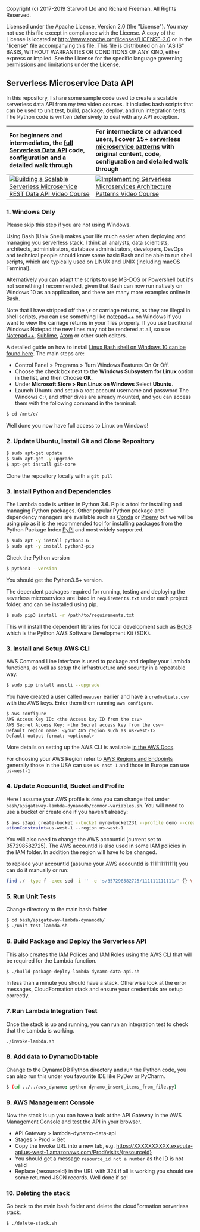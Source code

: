 Copyright (c) 2017-2019 Starwolf Ltd and Richard Freeman. All Rights Reserved.

Licensed under the Apache License, Version 2.0 (the "License").
You may not use this file except in compliance with the License.
A copy of the License is located at http://www.apache.org/licenses/LICENSE-2.0 or in the "license" file accompanying this file. This file is distributed on an "AS IS" BASIS, WITHOUT WARRANTIES OR CONDITIONS OF ANY KIND, either express or implied. See the License for the specific language governing permissions and limitations under the License.

## Serverless Microservice Data API

In this repository, I share some sample code used to create a scalable serverless data API from my two video courses. It includes bash scripts that can be used to unit test, build, package, deploy, and run integration tests. The Python code is written defensively to deal with any API exception.

|For beginners and intermediates, the [full Serverless Data API](https://www.packtpub.com/application-development/building-scalable-serverless-microservice-rest-data-api-video) code, configuration and a detailed walk through |For intermediate or advanced users, I cover [15+ serverless microservice patterns](https://www.packtpub.com/application-development/implementing-serverless-microservices-architecture-patterns-video) with original content, code, configuration and detailed walk through |
|:----------|:-------------|
| [![Building a Scalable Serverless Microservice REST Data API Video Course](./images/building-scalable-serverless-microservice-rest-data-api-video.png "Building a Scalable Serverless Microservice REST Data API Video Course")](https://www.packtpub.com/application-development/building-scalable-serverless-microservice-rest-data-api-video)|  [![Implementing Serverless Microservices Architecture Patterns Video Course](./images/implementing-serverless-microservices-architecture-patterns-video.png "Implementing Serverless Microservices Architecture Patterns Video Course")](https://www.packtpub.com/application-development/implementing-serverless-microservices-architecture-patterns-video) |


### 1. Windows Only

Please skip this step if you are not using Windows.

Using Bash (Unix Shell) makes your life much easier when deploying and managing you serverless stack. I think all analysts, data scientists, architects, administrators, database administrators, developers, DevOps and technical people should know some basic Bash and be able to run shell scripts, which are typically used on LINUX and UNIX (including macOS Terminal).

Alternatively you can adapt the scripts to use MS-DOS or Powershell but it's not something I recommended, given that Bash can now run natively on Windows 10 as an application, and there are many more examples online in Bash.

Note that I have stripped off the `\r` or carriage returns, as they are illegal in shell scripts, you can use something like [notepad++](https://notepad-plus-plus.org/) on Windows if you want to view the carriage returns in your files properly. If you use traditional Windows Notepad the new lines may not be rendered at all, so use [Notepad++](https://notepad-plus-plus.org/), [Sublime](https://www.sublimetext.com/), [Atom](https://atom.io/) or other such editors.

A detailed guide on how to install [Linux Bash shell on Windows 10 can be found here](https://www.howtogeek.com/249966/how-to-install-and-use-the-linux-bash-shell-on-windows-10/). The main steps are:
* Control Panel > Programs > Turn Windows Features On Or Off.
* Choose the check box next to the **Windows Subsystem for Linux** option in the list, and then Choose **OK**.
* Under **Microsoft Store > Run Linux on Windows** Select **Ubuntu**.
* Launch Ubuntu and setup a root account username and password
The Windows `C:\` and other dives are already mounted, and you can access them with the following command in the terminal:
```bash
$ cd /mnt/c/
```

Well done you now have full access to Linux on Windows!

### 2. Update Ubuntu, Install Git and Clone Repository
```bash
$ sudo apt-get update
$ sudo apt-get -y upgrade
$ apt-get install git-core
```
Clone the repository locally with a `git pull`

### 3. Install Python and Dependencies

The Lambda code is written in Python 3.6. Pip is a tool for installing and managing Python packages. Other popular Python package and dependency managers are available such as [Conda](https://conda.io/docs/index.html) or [Pipenv](https://pipenv.readthedocs.io) but we will be using pip as it is the recommended tool for installing packages from the Python Package Index [PyPI](https://pypi.org/) and most widely supported.

```bash
$ sudo apt -y install python3.6
$ sudo apt -y install python3-pip
```

Check the Python version
```bash
$ python3 --version
```
You should get the Python3.6+ version.

The dependent packages required for running, testing and deploying the severless microservices are listed in `requirements.txt` under each project folder, and can be installed using pip.
```bash
$ sudo pip3 install -r /path/to/requirements.txt
```
This will install the dependent libraries for local development such as [Boto3](https://boto3.amazonaws.com) which is the Python AWS Software Development Kit (SDK).

### 3. Install and Setup AWS CLI

AWS Command Line Interface is used to package and deploy your Lambda functions, as well as setup the infrastructure and security in a repeatable way.

```bash
$ sudo pip install awscli --upgrade
```

You have created a user called `newuser` earlier and have a `crednetials.csv` with the AWS keys. Enter them them running `aws configure`.

```bash
$ aws configure
AWS Access Key ID: <the Access key ID from the csv>
AWS Secret Access Key: <the Secret access key from the csv>
Default region name: <your AWS region such as us-west-1>
Default output format: <optional>
```

More details on setting up the AWS CLI is available [in the AWS Docs](https://docs.aws.amazon.com/lambda/latest/dg/setup-awscli.html).

For choosing your AWS Region refer to [AWS Regions and Endpoints](https://docs.aws.amazon.com/general/latest/gr/rande.html) generally those in the USA can use `us-east-1` and those in Europe can use `us-west-1`

### 4. Update AccountId, Bucket and Profile
Here I assume your AWS profile is `demo` you can change that under `bash/apigateway-lambda-dynamodb/common-variables.sh`.
You will need to use a bucket or create one if you haven't already:
```bash
$ aws s3api create-bucket --bucket mynewbucket231 --profile demo --create-bucket-configuration Loc
ationConstraint=us-west-1 --region us-west-1

```
You will also need to change the AWS accountId (current set to 357298582725). The AWS accountId is also used in some IAM policies in the IAM folder. In addition the region will have to be changed.

to replace your accountId (assume your AWS accountId is 111111111111) you can do it manually or run:
```bash
find ./ -type f -exec sed -i '' -e 's/357298582725/111111111111/' {} \;
```

### 5. Run Unit Tests
Change directory to the main bash folder
```bash
$ cd bash/apigateway-lambda-dynamodb/
$ ./unit-test-lambda.sh
```

### 6. Build Package and Deploy the Serverless API
This also creates the IAM Polices and IAM Roles using the AWS CLI that will be required for the Lambda function.
```bash
$ ./build-package-deploy-lambda-dynamo-data-api.sh
```
In less than a minute you should have a stack. Otherwise look at the error messages, CloudFormation stack and ensure your credentials are setup correctly.

### 7. Run Lambda Integration Test
Once the stack is up and running, you can run an integration test to check that the Lambda is working.
```bash
./invoke-lambda.sh
```

### 8. Add data to DynamoDb table

Change to the DynamoDB Python directory and run the Python code, you can also run this under you favourite IDE like PyDev or PyCharm.
```bash
$ (cd ../../aws_dynamo; python dynamo_insert_items_from_file.py)
```

### 9. AWS Management Console
Now the stack is up you can have a look at the API Gateway in the AWS Management Console and test the API in your browser.
* API Gateway > lambda-dynamo-data-api
* Stages > Prod > Get
* Copy the Invoke URL into a new tab, e.g. https://XXXXXXXXXX.execute-api.us-west-1.amazonaws.com/Prod/visits/{resourceId}
* You should get a message `resource_id not a number` as the ID is not valid
* Replace {resourceId} in the URL with 324
if all is working you should see some returned JSON records. Well done if so!

### 10. Deleting the stack
Go back to the main bash folder and delete the cloudFormation serverless stack.

```bash
$ ./delete-stack.sh
```
